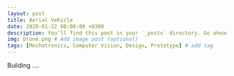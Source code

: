 ```yaml
---
layout: post
title: Aerial Vehicle
date: 2020-01-22 00:00:00 +0300
description: You’ll find this post in your `_posts` directory. Go ahead and edit it and re-build the site to see your changes. # Add post description (optional)
img: Drone.png # Add image post (optional)
tags: [Mechatronics, Computer Vision, Design, Prototype] # add tag
---
```


Building ....

